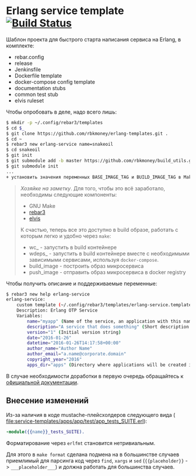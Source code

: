 # Erlang service template [![Build Status](http://ci.rbkmoney.com/buildStatus/icon?job=rbkmoney_private/erlang-service-template/master)](http://ci.rbkmoney.com/job/rbkmoney_private/view/Erlang/job/erlang-service-template/job/master/)


Шаблон проекта для быстрого старта написания сервиса на Erlang, в комплекте:

 - rebar.config
 - release
 - Jenkinsfile
 - Dockerfile template
 - docker-compose config template
 - documentation stubs
 - common test stub
 - elvis ruleset

Чтобы опробовать в деле, надо всего лишь:

```bash
$ mkdir -p ~/.config/rebar3/templates
$ cd $_
$ git clone https://github.com/rbkmoney/erlang-templates.git .
$ cd ~
$ rebar3 new erlang-service name=snakeoil
$ cd snakeoil
$ git init
$ git submodule add -b master https://github.com/rbkmoney/build_utils.git build_utils
$ git submodule init
...
+ установить значения переменных BASE_IMAGE_TAG и BUILD_IMAGE_TAG в Makefile
```

> _Хозяйке на заметку_. Для того, чтобы это всё заработало, необходимы следующие компоненты:
>
>  * GNU Make
>  * [rebar3](http://www.rebar3.org/)
>  * [elvis](https://github.com/inaka/elvis/releases)
>
> К счастью, теперь все это доступно в build образе, работать с которым легко и удобно через `make`:
>  * wc_<target> - запустить в build контейнере
>  * wdeps_<target> - запустить в build контейнере вместе с необходимыми зависимыми сервисами, используя `docker-compose`.
>  * build_image - построить образ микросервиса
>  * push_image - отправить образ микросервиса в docker registry

Чтобы получить описание и поддерживаемые переменные:

```bash
$ rebar3 new help erlang-service
erlang-service:
    custom template (~/.config/rebar3/templates/erlang-service.template)
    Description: Erlang OTP Service
    Variables:
        name="myapp" (Name of the service, an application with this name will also be created)
        description="A service that does something" (Short description of purpose of the service)
        version="1" (Initial version string)
        date="2016-01-26"
        datetime="2016-01-26T14:17:58+00:00"
        author_name="Author Name"
        author_email="a.name@corporate.domain"
        copyright_year="2016"
        apps_dir="apps" (Directory where applications will be created if needed)
```

В случае необходимости доработки в первую очередь обращайтесь к [официальной документации](http://rebar3.org/docs/tutorials/templates/).

## Внесение изменений

Из-за наличия в коде mustache-плейсхолдеров следующего вида ( <file:service-templates/apps/app/test/app_tests_SUITE.erl>):
```erlang
-module({{name}}_tests_SUITE).
```

Форматирование через  `erlfmt` становится нетривиальным.

Для этого в `make format` сделана подмена на в большинстве случаев приемлимый для парсинга код через `find`, `xargs` и `sed` (`{{placeholder}}` -> `___placeholder___`) и должна работать для большинства случаев.
